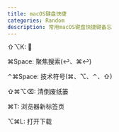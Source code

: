 ```yaml
---
title: macOS键盘快捷
categories: Random
description: 常用macOS键盘快捷键备忘
---
```


⇧⌥K:             

⌘Space:          聚焦搜索(↩︎、⌘↩︎)

⌃⌘Space:         技术符号(⌘、⌥、⌃、⇧)

⇧⌘⌥⌫:            清倒废纸篓

⌘T:              浏览器新标签页

⌥⌘L:             打开下载

